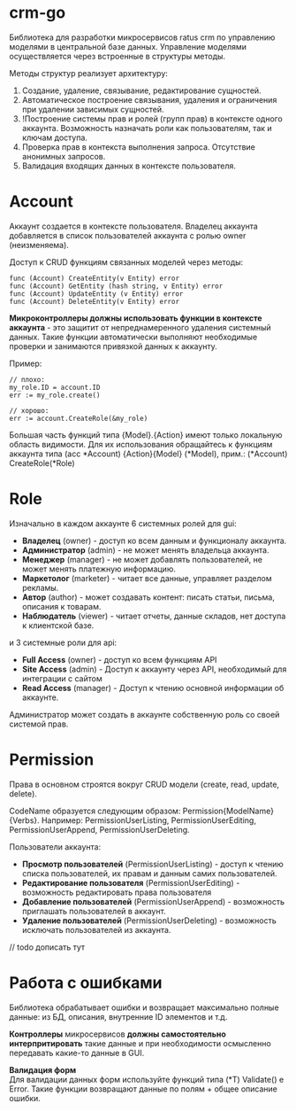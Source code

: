# crm-go

Библиотека для разработки микросервисов ratus crm по управлению моделями в центральной базе данных.
Управление моделями осуществляется через встроенные в структуры методы.

Методы структур реализует архитектуру:
1. Создание, удаление, связывание, редактирование сущностей.
2. Автоматическое построение связывания, удаления и ограничения при удалении зависимых сущностей.
3. !Построение системы прав и ролей (групп прав) в контексте одного аккаунта. Возможность назначать роли как пользователям, так и ключам доступа.
4. Проверка прав в контекста выполнения запроса. Отсутствие анонимных запросов.
5. Валидация входящих данных в контексте пользователя.

# Account
Аккаунт создается в контексте пользователя. Владелец аккаунта добавляется в список пользователей аккаунта с ролью owner (неизменяема).


Доступ к CRUD функциям связанных моделей через методы:
```golang
func (Account) CreateEntity(v Entity) error
func (Account) GetEntity (hash string, v Entity) error
func (Account) UpdateEntity (v Entity) error
func (Account) DeleteEntity(v Entity) error
```

**Микроконтроллеры должны использовать функции в контексте аккаунта** - это защитит от непреднамеренного удаления системный данных. Такие функции автоматически выполняют необходимые проверки и занимаются привязкой данных к аккаунту.

Пример:
```golang
// плохо:
my_role.ID = account.ID
err := my_role.create()

// хорошо:
err := account.CreateRole(&my_role)
```
Большая часть функций типа {Model}.{Action} имеют только локальную область видимости. Для их использования обращайтесь к функциям аккаунта типа (acc *Account) {Action}{Model} (*Model), прим.: (*Account) CreateRole(*Role)


# Role
Изначально в каждом аккаунте 6 системных ролей для gui:
<ul>
  <li><strong>Владелец</strong> (owner) - доступ ко всем данным и функционалу аккаунта.</li>
  <li><strong>Администратор</strong> (admin) - не может менять владельца аккаунта.</li>
  <li><strong>Менеджер</strong> (manager) - не может добавлять пользователей, не может менять платежную информацию.</li>
  <li><strong>Маркетолог</strong> (marketer) - читает все данные, управляет разделом рекламы.</li>
  <li><strong>Автор</strong> (author) - может создавать контент: писать статьи, письма, описания к товарам.</li>
  <li><strong>Наблюдатель</strong> (viewer) - читает отчеты, данные складов, нет доступа к клиентской базе.</li>
</ul>

и 3 системные роли для api: 
<ul>
  <li><strong>Full Access</strong> (owner) - доступ ко всем функциям API</li>
  <li><strong>Site Access</strong> (admin) - Доступ к аккаунту через API, необходимый для интеграции с сайтом</li>
  <li><strong>Read Access</strong> (manager) - Доступ к чтению основной информации об аккаунте.</li>
</ul>

Администратор может создать в аккаунте собственную роль со своей системой прав.

# Permission
Права в основном строятся вокруг CRUD модели (create, read, update, delete).

CodeName образуется следующим образом: Permission{ModelName}{Verbs}. Например: PermissionUserListing, PermissionUserEditing, PermissionUserAppend, PermissionUserDeleting.

Пользователи аккаунта:
<ul>
  <li><strong>Просмотр пользователей</strong> (PermissionUserListing) - доступ к чтению списка пользователей, их правам и данным самих пользователей.</li>
  <li><strong>Редактирование пользователя</strong> (PermissionUserEditing) - возможность редактировать права пользователя</li>
  <li><strong>Добавление пользователей</strong> (PermissionUserAppend) - возможность приглашать пользователей в аккаунт.</li>
  <li><strong>Удаление пользователей</strong> (PermissionUserDeleting) - возможность исключать пользователей из аккаунта.</li>
  
</ul>

// todo дописать тут

# Работа с ошибками
Библиотека обрабатывает ошибки и возвращает максимально полные данные: из БД, описания, внутренние ID элементов и т.д.

**Контроллеры** микросервисов **должны самостоятельно интерпритировать** такие данные и при необходимости осмысленно передавать какие-то данные в GUI.

**Валидация форм**<br>
Для валидации данных форм используйте функций типа (*T) Validate<Verb>() e Error. Такие функции возвращают данные по полям + общее описание ошибки.
